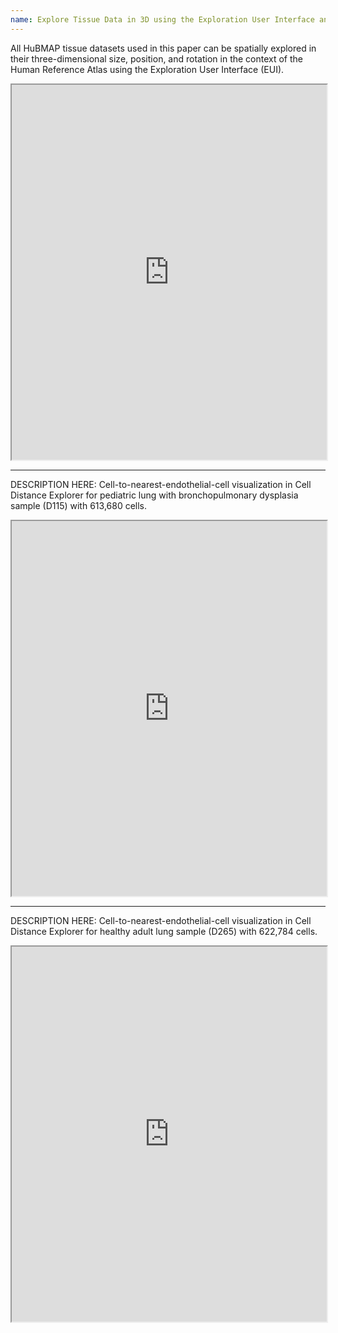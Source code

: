```yaml
---
name: Explore Tissue Data in 3D using the Exploration User Interface and Cell Distance Explorer
---
```

  
All HuBMAP tissue datasets used in this paper can be spatially explored in their three-dimensional size, position, and rotation in the context of the Human Reference Atlas using the Exploration User Interface (EUI). 


<iframe src="https://apps.humanatlas.io/eui/hra-pop.html" width="100%" height="600px"></iframe>

---

DESCRIPTION HERE: Cell-to-nearest-endothelial-cell visualization in Cell Distance Explorer for pediatric lung with bronchopulmonary dysplasia sample (D115) with 613,680 cells.


<iframe src="https://cns-iu.github.io/hra-construction-usage-supporting-information/visualizations/D115.html" width="100%" height="600px"></iframe>

---

DESCRIPTION HERE: Cell-to-nearest-endothelial-cell visualization in Cell Distance Explorer for healthy adult lung sample (D265) with 622,784 cells.


<iframe src="https://cns-iu.github.io/hra-construction-usage-supporting-information/visualizations/D265.html" width="100%" height="600px"></iframe>
